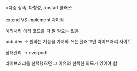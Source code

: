 ⭐️다중 상속, 다형성, abstart 클래스

extend VS implement 차이점


예외처리 에러 코드를 다 알 필요는 없음 

pub.dev → 원하는 기능을 가져와 쓰는 플러그인 라이브러리 사이트

상태관리 → riverpod

라이브러리를 선택했으면 그 이유와 선택한 의도가 있어야 함

